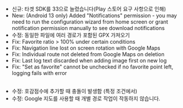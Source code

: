 ##
- 신규: 타겟 SDK를 33으로 늘렸습니다(Play 스토어 요구 사항으로 인해)
- New: (Android 13 only) Added "Notifications" permission - you may need to run the configuration wizard from home screen or grant notification permission manually to see download notifications
- 수정: 동일한 파일에 여러 경로가 포함된 GPX 가져오기
- Fix: Favorite ratio > 100% under certain conditions
- Fix: Navigation line lost on screen rotation with Google Maps
- Fix: Individual route not deleted from Google Maps on deletion
- Fix: Last log text discarded when adding image first on new log
- Fix: "Set as favorite" cannot be unchecked if no favorite point left, logging fails with error

##
- 수정: 호감점수에 추가할 때 충돌이 발생함 (특정 조건에서)
- 수정: Google 지도를 사용할 때 개별 경로 작업이 작동하지 않습니다.
